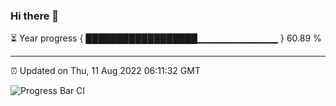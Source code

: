 ### Hi there 👋

⏳ Year progress { ██████████████████▁▁▁▁▁▁▁▁▁▁▁▁ } 60.89 %

---

⏰ Updated on Thu, 11 Aug 2022 06:11:32 GMT

![Progress Bar CI](https://github.com/Shyam-Makwana/GitHub-Actions-Demo/workflows/Progress%20Bar%20CI/badge.svg)
